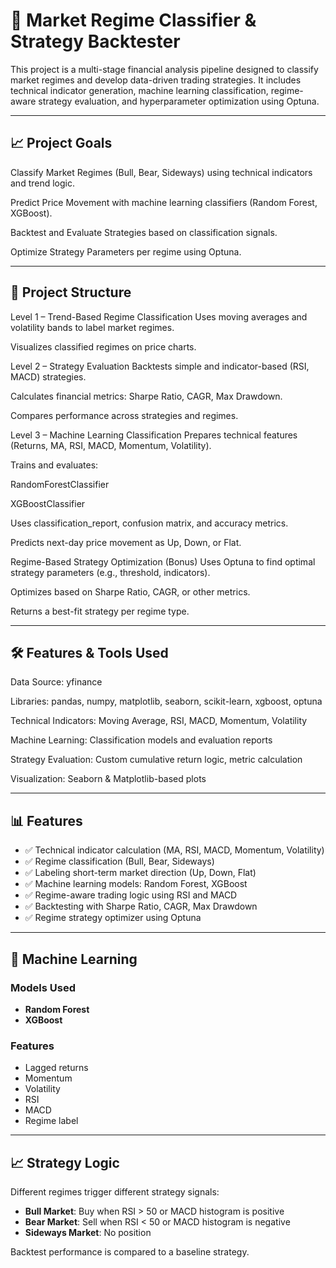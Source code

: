# 🧠 Market Regime Classifier & Strategy Backtester

This project is a multi-stage financial analysis pipeline designed to classify market regimes and develop data-driven trading strategies. It includes technical indicator generation, machine learning classification, regime-aware strategy evaluation, and hyperparameter optimization using Optuna.

---

## 📈 Project Goals
Classify Market Regimes (Bull, Bear, Sideways) using technical indicators and trend logic.

Predict Price Movement with machine learning classifiers (Random Forest, XGBoost).

Backtest and Evaluate Strategies based on classification signals.

Optimize Strategy Parameters per regime using Optuna.

---

## 🧩 Project Structure
Level 1 – Trend-Based Regime Classification
Uses moving averages and volatility bands to label market regimes.

Visualizes classified regimes on price charts.

Level 2 – Strategy Evaluation
Backtests simple and indicator-based (RSI, MACD) strategies.

Calculates financial metrics: Sharpe Ratio, CAGR, Max Drawdown.

Compares performance across strategies and regimes.

Level 3 – Machine Learning Classification
Prepares technical features (Returns, MA, RSI, MACD, Momentum, Volatility).

Trains and evaluates:

RandomForestClassifier

XGBoostClassifier

Uses classification_report, confusion matrix, and accuracy metrics.

Predicts next-day price movement as Up, Down, or Flat.

Regime-Based Strategy Optimization (Bonus)
Uses Optuna to find optimal strategy parameters (e.g., threshold, indicators).

Optimizes based on Sharpe Ratio, CAGR, or other metrics.

Returns a best-fit strategy per regime type.

---

## 🛠️ Features & Tools Used
Data Source: yfinance

Libraries: pandas, numpy, matplotlib, seaborn, scikit-learn, xgboost, optuna

Technical Indicators: Moving Average, RSI, MACD, Momentum, Volatility

Machine Learning: Classification models and evaluation reports

Strategy Evaluation: Custom cumulative return logic, metric calculation

Visualization: Seaborn & Matplotlib-based plots

---

## 📊 Features

- ✅ Technical indicator calculation (MA, RSI, MACD, Momentum, Volatility)
- ✅ Regime classification (Bull, Bear, Sideways)
- ✅ Labeling short-term market direction (Up, Down, Flat)
- ✅ Machine learning models: Random Forest, XGBoost
- ✅ Regime-aware trading logic using RSI and MACD
- ✅ Backtesting with Sharpe Ratio, CAGR, Max Drawdown
- ✅ Regime strategy optimizer using Optuna

---

## 🧠 Machine Learning

### Models Used
- **Random Forest**
- **XGBoost**

### Features
- Lagged returns
- Momentum
- Volatility
- RSI
- MACD
- Regime label

---

## 📈 Strategy Logic

Different regimes trigger different strategy signals:
- **Bull Market**: Buy when RSI > 50 or MACD histogram is positive
- **Bear Market**: Sell when RSI < 50 or MACD histogram is negative
- **Sideways Market**: No position

Backtest performance is compared to a baseline strategy.


